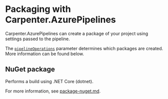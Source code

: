 # Packaging with Carpenter.AzurePipelines

Carpenter.AzurePipelines can create a package of your project using settings passed to the pipeline.

The [`pipelineOperations`](../configuration.md#carpenterpipelineoperations-pipelineoperations) parameter determines
which packages are created. More information can be found below.

## NuGet package

Performs a build using .NET Core (dotnet).

For more information, see [package-nuget.md](package/package-nuget.md).
